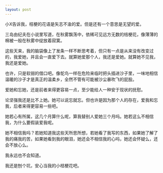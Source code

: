 ```yaml
---
layout: post
---
```

小X告诉我，桔梗的花语是矢志不渝的爱。但是还有一个意思是无望的爱。

三岛由纪夫在小说里写道，在秋雾飘荡中，依稀可见远方无数的桔梗花，像薄薄的棉被一般在秋雾中绽放着寂寞。

这些天来，我的脑袋像上了发条一样不断思考着，但只有一点是从来没有改变过的，我爱她，并且会一直爱下去。就算她爱那个人，我还是爱她。就算她不见我，我还是爱她。

也许，只是软弱的借口吧。像鸵鸟一样在危险来临时把头插进沙子里，一味地相信温暖的沙子才是真正的温柔乡，全然不管有可能被沙尘暴吹飞的屁股。

爱她和忘她，还是前者来得更容易一点，至少能给人一种安于现状的抚慰。

论坚强我还是比不上她。她可以说忘就忘。但也许是因为那个人的存在，爱我和忘我，后者来得更容易一些吧。

她若心有所属，这几个月算什么呢，算我替别人爱她三个月吗。她若这么不相信我，为什么要假装爱我呢。

她不相信我吗？若她知道我这些天所思所想，若她看了我写的东西，如果她了解了我的痛我的苦，如果她看到我的眼泪，她还会不相信我的心吗，她还会怀疑么，还会不放心么。

我永远也不会知道。

我还是刨个坑，安心当我的小桔梗花吧。